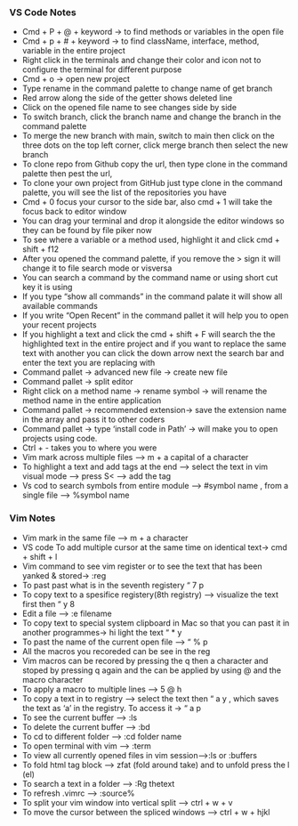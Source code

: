 ### VS Code Notes

- Cmd + P + @ + keyword -> to find methods or variables in the open file
- Cmd + p + # + keyword -> to find className, interface, method, variable in the entire project
- Right click in the terminals and change their color and icon not to configure the terminal for different purpose
- Cmd + o -> open new project
- Type rename in the command palette to change name of get branch
- Red arrow along the side of the getter shows deleted line
- Click on the opened file name to see changes side by side
- To switch branch, click the branch name and change the branch in the command palette
- To merge the new branch with main, switch to main then click on the three dots on the top left corner, click merge branch then select the new branch
- To clone repo from Github copy the url, then type clone in the command palette then pest the url,
- To clone your own project from GitHub just type clone in the command palette, you will see the list of the repositories you have
- Cmd + 0 focus your cursor to the side bar, also cmd + 1 will take the focus back to editor window
- You can drag your terminal and drop it alongside the editor windows so they can be found by file piker now
- To see where a variable or a method used, highlight it and click cmd + shift + f12
- After you opened the command palette, if you remove the > sign it will change it to file search mode or visversa
- You can search a command by the command name or using short cut key it is using
- If you type “show all commands” in the command palate it will show all available commands
- If you write “Open Recent” in the command pallet it will help you to open your recent projects
- If you highlight a text and click the cmd + shift + F will search the the highlighted text in the entire project and if you want to replace the same text with another you can click the down arrow next the search bar and enter the text you are replacing with
- Command pallet -> advanced new file -> create new file
- Command pallet -> split editor
- Right click on a method name -> rename symbol -> will rename the method name in the entire application
- Command pallet -> recommended extension-> save the extension name in the array and pass it to other coders
- Command pallet -> type ‘install code in Path’ -> will make you to open projects using code.
- Ctrl + - takes you to where you were
- Vim mark across multiple files —> m + a capital of a character
- To highlight a text and add tags at the end —> select the text in vim visual mode —> press S< —> add the tag
- Vs cod to search symbols from entire module —> #symbol name , from a single file —> %symbol name

### Vim Notes

- Vim mark in the same file —> m + a character
- VS code To add multiple cursor at the same time on identical text-> cmd + shift + l
- Vim command to see vim register or to see the text that has been yanked & stored-> :reg
- To past past what is in the seventh registery “ 7 p
- To copy text to a spesifice registery(8th registry) —> visualize the text first then “ y 8
- Edit a file —> :e filename
- To copy text to special system clipboard in Mac so that you can past it in another programmes-> hi light the text “ \* y
- To past the name of the current open file —> “ % p
- All the macros you recoreded can be see in the reg
- Vim macros can be recored by pressing the q then a character and stoped by pressing q again and the can be applied by using @ and the macro character
- To apply a macro to multiple lines —> 5 @ h
- To copy a text in to registry —> select the text then “ a y , which saves the text as ‘a’ in the registry. To access it -> “ a p
- To see the current buffer —> :ls
- To delete the current buffer —> :bd
- To cd to different folder —> :cd folder name
- To open terminal with vim —> :term
- To view all currently opened files in vim session—>:ls or :buffers
- To fold html tag block —> zfat (fold around take) and to unfold press the l (el)
- To search a text in a folder —> :Rg thetext
- To refresh .vimrc —> :source%
- To split your vim window into vertical split —> ctrl + w + v
- To move the cursor between the spliced windows —> ctrl + w + hjkl
